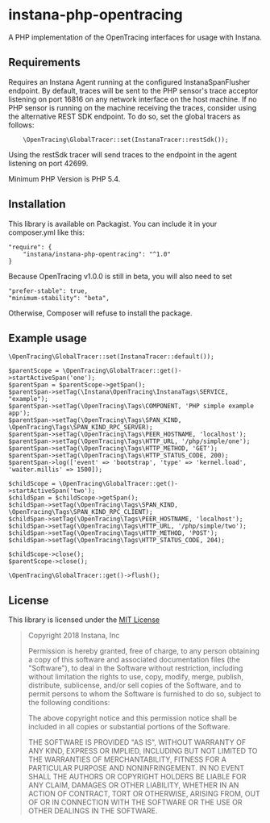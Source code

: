 # instana-php-opentracing

A PHP implementation of the OpenTracing interfaces for usage with Instana.

## Requirements

Requires an Instana Agent running at the configured  InstanaSpanFlusher  endpoint. By default, 
traces will be sent to the PHP sensor's trace acceptor listening on port 16816 on any network
interface on the host machine. If no PHP sensor is running on the machine receiving the traces, 
consider using the alternative REST SDK endpoint. To do so, set the global tracers as follows:

        \OpenTracing\GlobalTracer::set(InstanaTracer::restSdk());
        
Using the restSdk tracer will send traces to the endpoint in the agent listening on port 42699.

Minimum PHP Version is PHP 5.4.

## Installation

This library is available on Packagist. You can include it in your composer.yml like this:

    "require": {
        "instana/instana-php-opentracing": "^1.0"
    }
    
Because OpenTracing v1.0.0 is still in beta, you will also need to set

    "prefer-stable": true,
    "minimum-stability": "beta",

Otherwise, Composer will refuse to install the package.

## Example usage

    \OpenTracing\GlobalTracer::set(InstanaTracer::default());

    $parentScope = \OpenTracing\GlobalTracer::get()->startActiveSpan('one');
    $parentSpan = $parentScope->getSpan();
    $parentSpan->setTag(\Instana\OpenTracing\InstanaTags\SERVICE, "example");
    $parentSpan->setTag(\OpenTracing\Tags\COMPONENT, 'PHP simple example app');
    $parentSpan->setTag(\OpenTracing\Tags\SPAN_KIND, \OpenTracing\Tags\SPAN_KIND_RPC_SERVER);
    $parentSpan->setTag(\OpenTracing\Tags\PEER_HOSTNAME, 'localhost');
    $parentSpan->setTag(\OpenTracing\Tags\HTTP_URL, '/php/simple/one');
    $parentSpan->setTag(\OpenTracing\Tags\HTTP_METHOD, 'GET');
    $parentSpan->setTag(\OpenTracing\Tags\HTTP_STATUS_CODE, 200);
    $parentSpan->log(['event' => 'bootstrap', 'type' => 'kernel.load', 'waiter.millis' => 1500]);

    $childScope = \OpenTracing\GlobalTracer::get()->startActiveSpan('two');
    $childSpan = $childScope->getSpan();
    $childSpan->setTag(\OpenTracing\Tags\SPAN_KIND, \OpenTracing\Tags\SPAN_KIND_RPC_CLIENT);
    $childSpan->setTag(\OpenTracing\Tags\PEER_HOSTNAME, 'localhost');
    $childSpan->setTag(\OpenTracing\Tags\HTTP_URL, '/php/simple/two');
    $childSpan->setTag(\OpenTracing\Tags\HTTP_METHOD, 'POST');
    $childSpan->setTag(\OpenTracing\Tags\HTTP_STATUS_CODE, 204);

    $childScope->close();
    $parentScope->close();

    \OpenTracing\GlobalTracer::get()->flush();
                
## License

This library is licensed under the [MIT License](https://opensource.org/licenses/MIT)

> Copyright 2018 Instana, Inc
>  
>  Permission is hereby granted, free of charge, to any person obtaining a copy of this software and associated documentation files (the "Software"), to deal in the Software without restriction, including without limitation the rights to use, copy, modify, merge, publish, distribute, sublicense, and/or sell copies of the Software, and to permit persons to whom the Software is furnished to do so, subject to the following conditions:
>  
>  The above copyright notice and this permission notice shall be included in all copies or substantial portions of the Software.
>  
>  THE SOFTWARE IS PROVIDED "AS IS", WITHOUT WARRANTY OF ANY KIND, EXPRESS OR IMPLIED, INCLUDING BUT NOT LIMITED TO THE WARRANTIES OF MERCHANTABILITY, FITNESS FOR A PARTICULAR PURPOSE AND NONINFRINGEMENT. IN NO EVENT SHALL THE AUTHORS OR COPYRIGHT HOLDERS BE LIABLE FOR ANY CLAIM, DAMAGES OR OTHER LIABILITY, WHETHER IN AN ACTION OF CONTRACT, TORT OR OTHERWISE, ARISING FROM, OUT OF OR IN CONNECTION WITH THE SOFTWARE OR THE USE OR OTHER DEALINGS IN THE SOFTWARE.